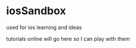 iosSandbox
==========

used for ios learning and ideas

tutorials online will go here so I can play with them
